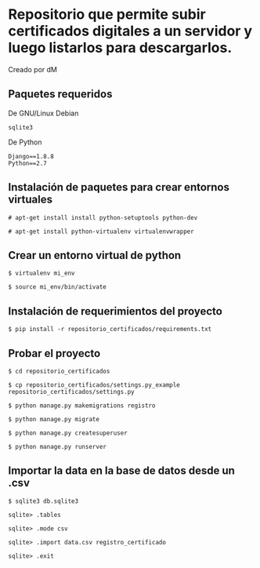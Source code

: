 # Repositorio que permite subir certificados digitales a un servidor y luego listarlos para descargarlos.

Creado por dM

## Paquetes requeridos

De GNU/Linux Debian
```
sqlite3
```

De Python
```
Django==1.8.8
Python==2.7
```

## Instalación de paquetes para crear entornos virtuales
```
# apt-get install install python-setuptools python-dev

# apt-get install python-virtualenv virtualenvwrapper
```
## Crear un entorno virtual de python
```
$ virtualenv mi_env

$ source mi_env/bin/activate
```
## Instalación de requerimientos del proyecto
```
$ pip install -r repositorio_certificados/requirements.txt 
```
## Probar el proyecto
```
$ cd repositorio_certificados

$ cp repositorio_certificados/settings.py_example repositorio_certificados/settings.py

$ python manage.py makemigrations registro

$ python manage.py migrate

$ python manage.py createsuperuser

$ python manage.py runserver
```
## Importar la data en la base de datos desde un .csv
```
$ sqlite3 db.sqlite3

sqlite> .tables

sqlite> .mode csv

sqlite> .import data.csv registro_certificado

sqlite> .exit
```
